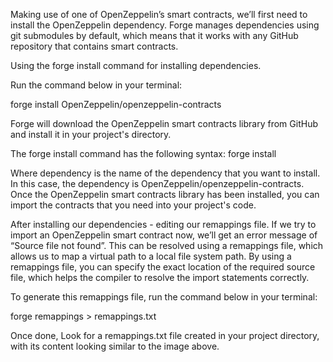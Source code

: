  Making use of one of OpenZeppelin’s smart contracts, we’ll first need to install the OpenZeppelin dependency. 
Forge manages dependencies using git submodules by default, which means that it works with any GitHub repository that contains smart contracts.

Using the forge install command for installing dependencies.

Run the command below in your terminal:

forge install OpenZeppelin/openzeppelin-contracts



Forge will download the OpenZeppelin smart contracts library from GitHub and install it in your project's directory. 

The forge install command has the following syntax:
forge install <dependency>

Where dependency is the name of the dependency that you want to install. In this case, the dependency is OpenZeppelin/openzeppelin-contracts. Once the OpenZeppelin smart contracts library has been installed, you can import the contracts that you need into your project's code.

After installing our dependencies - editing our remappings file. If we try to import an OpenZeppelin smart contract now, we’ll get an error message of “Source file not found”. This can be resolved using a remappings file, which allows us to map a virtual path to a local file system path. By using a remappings file, you can specify the exact location of the required source file, which helps the compiler to resolve the import statements correctly.

To generate this remappings file, run the command below in your terminal:

forge remappings > remappings.txt



Once done, Look for a remappings.txt file created in your project directory, with its content looking similar to the image above.
